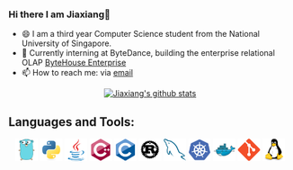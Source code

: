 ### Hi there I am Jiaxiang👋

<!--
**litone01/litone01** is a ✨ _special_ ✨ repository because its `README.md` (this file) appears on your GitHub profile.

Here are some ideas to get you started:

- 🔭 I’m currently working on ...
- 🌱 I’m currently learning ...
- 👯 I’m looking to collaborate on ...
- 🤔 I’m looking for help with ...
- 💬 Ask me about ...
- 📫 How to reach me: ...
- 😄 Pronouns: ...
- ⚡ Fun fact: ...
-->
- 😄 I am a third year Computer Science student from the National University of Singapore. 
- 🔭 Currently interning at ByteDance, building the enterprise relational OLAP [ByteHouse Enterprise](https://bytehouse.cloud/product/bytehouse-enterprise) 
- 📫 How to reach me: via [email](mailto:jiaxiang_yu@u.nus.edu)


<div align="center">
  
[![Jiaxiang's github stats](https://github-readme-stats.vercel.app/api?username=litone01&count_private=true&show_icons=true&hide=stars)](https://github.com/anuraghazra/github-readme-stats)

  
</div>

## Languages and Tools:

<p align="center">
  <img src="https://raw.githubusercontent.com/devicons/devicon/master/icons/go/go-original.svg" alt="Linux" width="40"/>
  <img src="https://raw.githubusercontent.com/devicons/devicon/master/icons/python/python-original.svg" alt="Python" width="40"/>
  <img src="https://raw.githubusercontent.com/devicons/devicon/master/icons/java/java-original.svg" alt="Java" width="40"/>
  <img src="https://raw.githubusercontent.com/devicons/devicon/master/icons/cplusplus/cplusplus-original.svg" alt="C++" width="40"/>
  <img src="https://raw.githubusercontent.com/devicons/devicon/master/icons/c/c-original.svg" alt="C" width="40"/>
  <img src="https://raw.githubusercontent.com/devicons/devicon/master/icons/rust/rust-plain.svg" alt="Rust" width="40"/>
  <img src="https://raw.githubusercontent.com/devicons/devicon/master/icons/mysql/mysql-original.svg" alt="MySQL" width="40"/>
  <img src="https://raw.githubusercontent.com/devicons/devicon/master/icons/kubernetes/kubernetes-plain.svg" alt="kubernetes" width="40"/>
  <img src="https://raw.githubusercontent.com/devicons/devicon/master/icons/docker/docker-original.svg" alt="Linux" width="40"/>
  <img src="https://raw.githubusercontent.com/devicons/devicon/master/icons/git/git-original.svg" alt="Git" width="40"/>
  <img src="https://raw.githubusercontent.com/devicons/devicon/master/icons/linux/linux-original.svg" alt="Linux" width="40"/>
